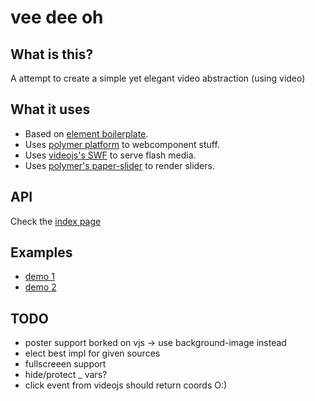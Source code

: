 # vee dee oh


## What is this?

A attempt to create a simple yet elegant video abstraction (using video)


## What it uses

* Based on [element boilerplate](https://github.com/webcomponents/element-boilerplate).
* Uses [polymer platform](http://www.polymer-project.org/docs/start/platform.html) to webcomponent stuff.
* Uses [videojs's SWF](https://github.com/videojs/video-js-swf) to serve flash media.
* Uses [polymer's paper-slider](http://www.polymer-project.org/docs/elements/paper-elements.html#paper-slider) to render sliders.


## API

Check the [index page](http://josepedrodias.github.io/vee-dee-oh/index.html)


## Examples

* [demo 1](http://josepedrodias.github.io/vee-dee-oh/demo1.html)
* [demo 2](http://josepedrodias.github.io/vee-dee-oh/demo2.html)


## TODO

* poster support borked on vjs -> use background-image instead
* elect best impl for given sources
* fullscreeen support
* hide/protect _ vars?
* click event from videojs should return coords O:)
